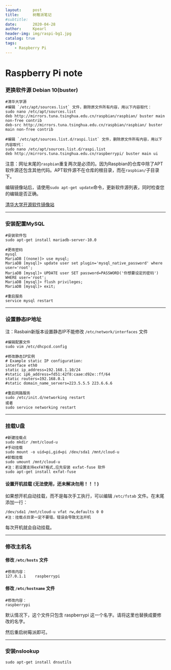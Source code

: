 ```yaml
---
layout:     post
title:      树莓派笔记
#subtitle:   
date:       2020-04-28
author:     Kpearl
header-img: img/raspi-bg1.jpg
catalog: true
tags:
    - Raspberry Pi
---
```

# Raspberry Pi note
### 更换软件源 Debian 10(buster)

```
#清华大学源
#编辑 `/etc/apt/sources.list` 文件，删除原文件所有内容，用以下内容取代：
sudo nano /etc/apt/sources.list
deb http://mirrors.tuna.tsinghua.edu.cn/raspbian/raspbian/ buster main non-free contrib
deb-src http://mirrors.tuna.tsinghua.edu.cn/raspbian/raspbian/ buster main non-free contrib

#编辑 `/etc/apt/sources.list.d/raspi.list` 文件，删除原文件所有内容，用以下内容取代：
sudo nano /etc/apt/sources.list.d/raspi.list
deb http://mirrors.tuna.tsinghua.edu.cn/raspberrypi/ buster main ui
```

注意：网址末尾的```raspbian```重复两次是必须的。因为Raspbian的仓库中除了APT软件源还包含其他代码。APT软件源不在仓库的根目录，而在```raspbian/```子目录下。

编辑镜像站后，请使用```sudo apt-get update```命令，更新软件源列表，同时检查您的编辑是否正确。

[清华大学开源软件镜像站](https://mirror.tuna.tsinghua.edu.cn/help/raspbian/)


---


### 安装配置MySQL
```
#安装软件包
sudo apt-get install mariadb-server-10.0
```
```
#更改密码
mysql
MariaDB [(none)]> use mysql;
MariaDB [mysql]> update user set plugin='mysql_native_password' where user='root';
MariaDB [mysql]> UPDATE user SET password=PASSWORD('你想要设定的密码') WHERE user='root';
MariaDB [mysql]> flush privileges;
MariaDB [mysql]> exit;
```
```
#重启服务
service mysql restart
```

---


### 设置静态IP地址
注：Rasbain新版本设置静态IP不能修改 ```/etc/network/interfaces``` 文件
```
#编辑配置文件
sudo vim /etc/dhcpcd.config
```
```
#修改静态IP实例
# Example static IP configuration:
interface eth0
static ip_address=192.168.1.10/24
#static ip6_address=fd51:42f8:caae:d92e::ff/64
static routers=192.168.0.1
#static domain_name_servers=223.5.5.5 223.6.6.6
```
```
#重启网路服务
sudo /etc/init.d/networking restart
或者
sudo service networking restart
```

---


### 挂载U盘
```
#新建挂载点
sudo mkdir /mnt/cloud-u
#手动挂载
sudo mount -o uid=pi,gid=pi /dev/sda1 /mnt/cloud-u
#卸载挂载
sudo umount /mnt/cloud-u
#注：若设置支持exFAT格式,应先安装 exfat-fuse 软件
sudo apt-get install exfat-fuse
```
#### 设置开机挂载 (无法使用，还未解决勿用！！！)
如果想开机自动挂载，而不是每次手工执行，可以编辑 ```/etc/fstab``` 文件。在末尾添加一行：
```
/dev/sda1 /mnt/cloud-u vfat rw,defaults 0 0
#注：挂载点目录一定不要错，错误会导致无法开机
```
每次开机就会自动挂载。


---


### 修改主机名
#### 修改 ```/etc/hosts``` 文件
```
#修改内容：
127.0.1.1    raspberrypi
```

#### 修改 ```/etc/hostname``` 文件
```
#修改内容：
raspberrypi
```
默认情况下，这个文件只包含 raspberrypi 这一个名字。请将这里也替换成要修改的名字。

然后重启树莓派即可。


---

### 安装nslookup
```
sudo apt-get install dnsutils
```

